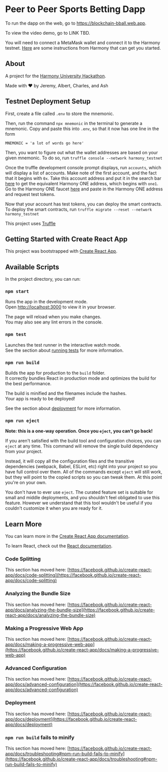 # Peer to Peer Sports Betting Dapp

To run the dapp on the web, go to https://blockchain-bball.web.app.

To view the video demo, go to LINK TBD.

You will need to connect a MetaMask wallet and connect it to the Harmony testnet. [Here](https://docs.harmony.one/home/network/wallets/browser-extensions-wallets/metamask-wallet) are some instructions from Harmony that can get you started.

## About
A project for the [Harmony University Hackathon](https://taikai.network/en/harmonyprotocol/hackathons/hackthefuture/overview).

Made with ❤ by Jeremy, Albert, Charles, and Ash

## Testnet Deployment Setup
First, create a file called `.env` to store the mnemonic.

Then, run the command `npx mnemonic` in the terminal to generate a mnemonic. Copy and paste this into `.env`, so that it now has one line in the form
```
MNEMONIC = 'a lot of words go here'
```
Then, you want to figure out what the wallet addresses are based on your given mnemonic. To do so, run `truffle console --network harmony_testnet`

Once the truffle development console prompt displays, run `accounts`, which will display a list of accounts. Make note of the first account, and the fact that it begins with `0x`. Take this account address and put it in the search bar [here](https://explorer.pops.one/) to get the equivalent Harmony ONE address, which begins with `one1`. Go to the Harmony ONE faucet [here](https://faucet.pops.one/) and paste in the Harmony ONE address and request test tokens.

Now that your account has test tokens, you can deploy the smart contracts. To deploy the smart contracts, run `truffle migrate --reset --network harmony_testnet`

This project uses [Truffle](https://trufflesuite.com/truffle/)

## Getting Started with Create React App

This project was bootstrapped with [Create React App](https://github.com/facebook/create-react-app).

## Available Scripts

In the project directory, you can run:

### `npm start`

Runs the app in the development mode.\
Open [http://localhost:3000](http://localhost:3000) to view it in your browser.

The page will reload when you make changes.\
You may also see any lint errors in the console.

### `npm test`

Launches the test runner in the interactive watch mode.\
See the section about [running tests](https://facebook.github.io/create-react-app/docs/running-tests) for more information.

### `npm run build`

Builds the app for production to the `build` folder.\
It correctly bundles React in production mode and optimizes the build for the best performance.

The build is minified and the filenames include the hashes.\
Your app is ready to be deployed!

See the section about [deployment](https://facebook.github.io/create-react-app/docs/deployment) for more information.

### `npm run eject`

**Note: this is a one-way operation. Once you `eject`, you can't go back!**

If you aren't satisfied with the build tool and configuration choices, you can `eject` at any time. This command will remove the single build dependency from your project.

Instead, it will copy all the configuration files and the transitive dependencies (webpack, Babel, ESLint, etc) right into your project so you have full control over them. All of the commands except `eject` will still work, but they will point to the copied scripts so you can tweak them. At this point you're on your own.

You don't have to ever use `eject`. The curated feature set is suitable for small and middle deployments, and you shouldn't feel obligated to use this feature. However we understand that this tool wouldn't be useful if you couldn't customize it when you are ready for it.

## Learn More

You can learn more in the [Create React App documentation](https://facebook.github.io/create-react-app/docs/getting-started).

To learn React, check out the [React documentation](https://reactjs.org/).

### Code Splitting

This section has moved here: [https://facebook.github.io/create-react-app/docs/code-splitting](https://facebook.github.io/create-react-app/docs/code-splitting)

### Analyzing the Bundle Size

This section has moved here: [https://facebook.github.io/create-react-app/docs/analyzing-the-bundle-size](https://facebook.github.io/create-react-app/docs/analyzing-the-bundle-size)

### Making a Progressive Web App

This section has moved here: [https://facebook.github.io/create-react-app/docs/making-a-progressive-web-app](https://facebook.github.io/create-react-app/docs/making-a-progressive-web-app)

### Advanced Configuration

This section has moved here: [https://facebook.github.io/create-react-app/docs/advanced-configuration](https://facebook.github.io/create-react-app/docs/advanced-configuration)

### Deployment

This section has moved here: [https://facebook.github.io/create-react-app/docs/deployment](https://facebook.github.io/create-react-app/docs/deployment)

### `npm run build` fails to minify

This section has moved here: [https://facebook.github.io/create-react-app/docs/troubleshooting#npm-run-build-fails-to-minify](https://facebook.github.io/create-react-app/docs/troubleshooting#npm-run-build-fails-to-minify)
